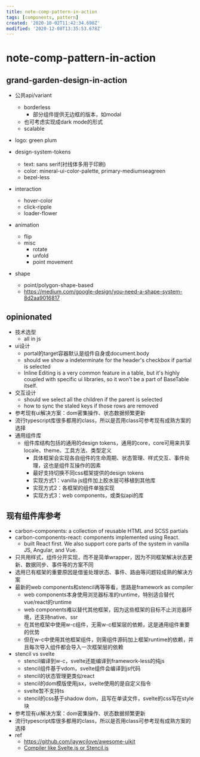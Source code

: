```yaml
---
title: note-comp-pattern-in-action
tags: [components, pattern]
created: '2020-10-02T11:42:34.698Z'
modified: '2020-12-08T13:35:53.678Z'
---
```


# note-comp-pattern-in-action

## grand-garden-design-in-action

- 公共api/variant
  - borderless
    - 部分组件提供无边框的版本，如modal
  - 也可考虑实现成dark mode的形式
  - scalable

- logo: green plum
- design-system-tokens
  - text: sans serif(衬线体多用于印刷)
  - color: mineral-ui-color-palette, primary-mediumseagreen
  - bezel-less
- interaction
  - hover-color
  - click-ripple
  - loader-flower
- animation
  - flip
  - misc
    - rotate
    - unfold
    - point movement
- shape
  - point/polygon-shape-based
  - https://medium.com/google-design/you-need-a-shape-system-8d2aa9016817

## opinionated

- 技术选型
  - all in js
- ui设计
  - portal的target容器默认是组件自身或document.body
  - should we show a indeterminate for the header's checkbox if partial is selected
  - Inline Editing is a very common feature in a table, but it's highly coupled with specific ui libraries, so it won't be a part of BaseTable itself.
- 交互设计
  - should we select all the children if the parent is selected
  - how to sync the staled keys if those rows are removed
- 参考现有ui解决方案：dom密集操作、状态数据频繁更新
- 流行typescript库很多都用的class，所以是否用class可参考现有成熟方案的选择
- 通用组件库
  - 组件库结构包括的通用的design tokens，通用的core，core可用来共享locale、theme、工具方法、类型定义
    - 具体框架会实现各自组件的生命周期、状态管理、样式交互、事件处理，这也是组件互操作的因素
    - 最好支持切换不同css框架提供的design tokens
    - 实现方式1：vanilla js组件加上胶水层可移植到其他库
    - 实现方式2：各框架的组件单独实现
    - 实现方式3：web components，或类似api的库

## 现有组件库参考

- carbon-components: a collection of reusable HTML and SCSS partials
- carbon-components-react: components implemented using React.
  - built React first. We also support core parts of the system in vanilla JS, Angular, and Vue. 
- 只共用样式，组件分开实现，而不是简单wrapper，因为不同框架解决状态更新、数据同步、事件等的方案不同
- 选用已有框架的重要原因是借鉴处理状态、事件、路由等问题较成熟的解决方案
- 最新的web components和stencil再等等看，思路是framework as compiler
  - web components本身使用浏览器标准的runtime，特别适合替代vue/react的runtime
  - web components难以替代其他框架，因为这些框架的目标不止浏览器环境，还支持native、ssr
  - 在其他框架中使用w-c组件，无需w-c框架层的依赖，这是通用组件重要的优势
  - 但在w-c中使用其他框架组件，则需组件源码加上框架runtime的依赖，并且每次导入组件都会导入一次框架层的依赖
- stencil vs svelte
  - stencil编译到w-c，svelte还能编译到framework-less的纯js
  - stencil组件基于vdom，svelte组件会编译到js代码
  - stencil的状态管理更类似react
  - stencil的dom模版使用jsx，svelte使用的是自定义指令
  - svelte暂不支持ts
  - stencil的css基于shadow dom，且写在单读文件，svelte的css写在style块
- 参考现有ui解决方案：dom密集操作、状态数据频繁更新
- 流行typescript库很多都用的class，所以是否用class可参考现有成熟方案的选择
- ref
  - https://github.com/jaywcjlove/awesome-uikit
  - [Compiler like Svelte.js or Stencil.js](https://github.com/vuejs/vue/issues/9011)
